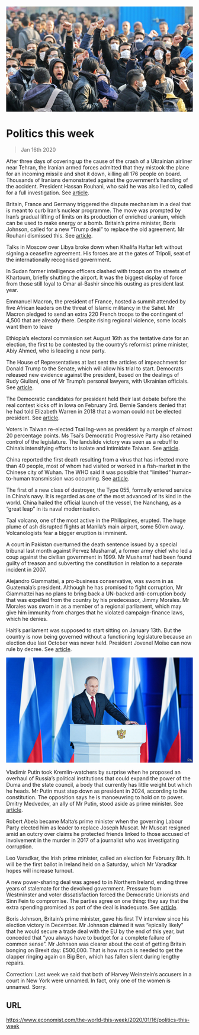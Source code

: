 ![](./images/20200118_WWP002.jpg)

# Politics this week

> Jan 16th 2020

After three days of covering up the cause of the crash of a Ukrainian airliner near Tehran, the Iranian armed forces admitted that they mistook the plane for an incoming missile and shot it down, killing all 176 people on board. Thousands of Iranians demonstrated against the government’s handling of the accident. President Hassan Rouhani, who said he was also lied to, called for a full investigation. See [article](https://www.economist.com//leaders/2020/01/16/its-time-for-the-iranian-regime-to-talk-to-america).

Britain, France and Germany triggered the dispute mechanism in a deal that is meant to curb Iran’s nuclear programme. The move was prompted by Iran’s gradual lifting of limits on its production of enriched uranium, which can be used to make energy or a bomb. Britain’s prime minister, Boris Johnson, called for a new “Trump deal” to replace the old agreement. Mr Rouhani dismissed this. See [article](https://www.economist.com//britain/2020/01/16/johnson-trump-and-the-future-of-the-atlantic-alliance).

Talks in Moscow over Libya broke down when Khalifa Haftar left without signing a ceasefire agreement. His forces are at the gates of Tripoli, seat of the internationally recognised government.

In Sudan former intelligence officers clashed with troops on the streets of Khartoum, briefly shutting the airport. It was the biggest display of force from those still loyal to Omar al-Bashir since his ousting as president last year.

Emmanuel Macron, the president of France, hosted a summit attended by five African leaders on the threat of Islamic militancy in the Sahel. Mr Macron pledged to send an extra 220 French troops to the contingent of 4,500 that are already there. Despite rising regional violence, some locals want them to leave

Ethiopia’s electoral commission set August 16th as the tentative date for an election, the first to be contested by the country’s reformist prime minister, Abiy Ahmed, who is leading a new party.

The House of Representatives at last sent the articles of impeachment for Donald Trump to the Senate, which will allow his trial to start. Democrats released new evidence against the president, based on the dealings of Rudy Giuliani, one of Mr Trump’s personal lawyers, with Ukrainian officials. See [article](https://www.economist.com//united-states/2020/01/16/the-senates-coming-test).

The Democratic candidates for president held their last debate before the real contest kicks off in Iowa on February 3rd. Bernie Sanders denied that he had told Elizabeth Warren in 2018 that a woman could not be elected president. See [article](https://www.economist.com//node/21778380).

Voters in Taiwan re-elected Tsai Ing-wen as president by a margin of almost 20 percentage points. Ms Tsai’s Democratic Progressive Party also retained control of the legislature. The landslide victory was seen as a rebuff to China’s intensifying efforts to isolate and intimidate Taiwan. See [article](https://www.economist.com//asia/2020/01/11/in-a-blow-to-china-taiwans-president-coasts-to-a-second-term).

China reported the first death resulting from a virus that has infected more than 40 people, most of whom had visited or worked in a fish-market in the Chinese city of Wuhan. The WHO said it was possible that “limited” human-to-human transmission was occurring. See [article](https://www.economist.com//science-and-technology/2020/01/16/a-new-human-coronavirus-has-appeared-in-china).

The first of a new class of destroyer, the Type 055, formally entered service in China’s navy. It is regarded as one of the most advanced of its kind in the world. China hailed the official launch of the vessel, the Nanchang, as a “great leap” in its naval modernisation.

Taal volcano, one of the most active in the Philippines, erupted. The huge plume of ash disrupted flights at Manila’s main airport, some 50km away. Volcanologists fear a bigger eruption is imminent.

A court in Pakistan overturned the death sentence issued by a special tribunal last month against Pervez Musharraf, a former army chief who led a coup against the civilian government in 1999. Mr Musharraf had been found guilty of treason and subverting the constitution in relation to a separate incident in 2007.

Alejandro Giammattei, a pro-business conservative, was sworn in as Guatemala’s president. Although he has promised to fight corruption, Mr Giammattei has no plans to bring back a UN-backed anti-corruption body that was expelled from the country by his predecessor, Jimmy Morales. Mr Morales was sworn in as a member of a regional parliament, which may give him immunity from charges that he violated campaign-finance laws, which he denies.

Haiti’s parliament was supposed to start sitting on January 13th. But the country is now being governed without a functioning legislature because an election due last October was never held. President Jovenel Moïse can now rule by decree. See [article](https://www.economist.com//the-americas/2020/01/18/jovenel-moise-tries-to-govern-haiti-without-a-parliament).

![](./images/20200118_WWP001.jpg)

Vladimir Putin took Kremlin-watchers by surprise when he proposed an overhaul of Russia’s political institutions that could expand the power of the Duma and the state council, a body that currently has little weight but which he heads. Mr Putin must step down as president in 2024, according to the constitution. The opposition says he is manoeuvring to hold on to power. Dmitry Medvedev, an ally of Mr Putin, stood aside as prime minister. See [article](https://www.economist.com//node/21778375).

Robert Abela became Malta’s prime minister when the governing Labour Party elected him as leader to replace Joseph Muscat. Mr Muscat resigned amid an outcry over claims he protected friends linked to those accused of involvement in the murder in 2017 of a journalist who was investigating corruption.

Leo Varadkar, the Irish prime minister, called an election for February 8th. It will be the first ballot in Ireland held on a Saturday, which Mr Varadkar hopes will increase turnout.

A new power-sharing deal was agreed to in Northern Ireland, ending three years of stalemate for the devolved government. Pressure from Westminster and voter dissatisfaction forced the Democratic Unionists and Sinn Fein to compromise. The parties agree on one thing: they say that the extra spending promised as part of the deal is inadequate. See [article](https://www.economist.com//britain/2020/01/10/northern-ireland-gets-a-government-again).

Boris Johnson, Britain’s prime minister, gave his first TV interview since his election victory in December. Mr Johnson claimed it was “epically likely” that he would secure a trade deal with the EU by the end of this year, but conceded that “you always have to budget for a complete failure of common sense”. Mr Johnson was clearer about the cost of getting Britain bonging on Brexit day: £500,000. That is how much is needed to get the clapper ringing again on Big Ben, which has fallen silent during lengthy repairs.

Correction: Last week we said that both of Harvey Weinstein’s accusers in a court in New York were unnamed. In fact, only one of the women is unnamed. Sorry.

## URL

https://www.economist.com/the-world-this-week/2020/01/16/politics-this-week
